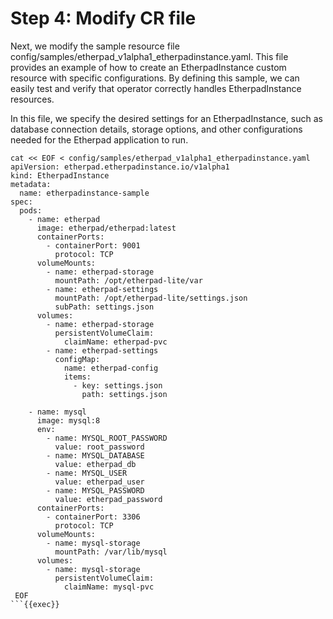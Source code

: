 # Step 4: Modify CR file
Next, we modify the sample resource file config/samples/etherpad_v1alpha1_etherpadinstance.yaml. This file provides an example of how to create an EtherpadInstance custom resource with specific configurations. By defining this sample, we can easily test and verify that operator correctly handles EtherpadInstance resources.

In this file, we specify the desired settings for an EtherpadInstance, such as database connection details, storage options, and other configurations needed for the Etherpad application to run.

```
cat << EOF < config/samples/etherpad_v1alpha1_etherpadinstance.yaml
apiVersion: etherpad.etherpadinstance.io/v1alpha1
kind: EtherpadInstance
metadata:
  name: etherpadinstance-sample
spec:
  pods:
    - name: etherpad
      image: etherpad/etherpad:latest
      containerPorts:
        - containerPort: 9001
          protocol: TCP
      volumeMounts:
        - name: etherpad-storage
          mountPath: /opt/etherpad-lite/var
        - name: etherpad-settings
          mountPath: /opt/etherpad-lite/settings.json
          subPath: settings.json
      volumes:
        - name: etherpad-storage
          persistentVolumeClaim:
            claimName: etherpad-pvc
        - name: etherpad-settings
          configMap:
            name: etherpad-config
            items:
              - key: settings.json
                path: settings.json

    - name: mysql
      image: mysql:8
      env:
        - name: MYSQL_ROOT_PASSWORD
          value: root_password
        - name: MYSQL_DATABASE
          value: etherpad_db
        - name: MYSQL_USER
          value: etherpad_user
        - name: MYSQL_PASSWORD
          value: etherpad_password
      containerPorts:
        - containerPort: 3306
          protocol: TCP
      volumeMounts:
        - name: mysql-storage
          mountPath: /var/lib/mysql
      volumes:
        - name: mysql-storage
          persistentVolumeClaim:
            claimName: mysql-pvc
 EOF 
```{{exec}}
